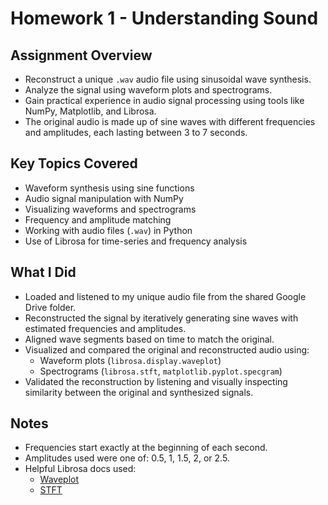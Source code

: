 # Homework 1 - Understanding Sound

## Assignment Overview
- Reconstruct a unique `.wav` audio file using sinusoidal wave synthesis.
- Analyze the signal using waveform plots and spectrograms.
- Gain practical experience in audio signal processing using tools like NumPy, Matplotlib, and Librosa.
- The original audio is made up of sine waves with different frequencies and amplitudes, each lasting between 3 to 7 seconds.

## Key Topics Covered
- Waveform synthesis using sine functions  
- Audio signal manipulation with NumPy  
- Visualizing waveforms and spectrograms  
- Frequency and amplitude matching  
- Working with audio files (`.wav`) in Python  
- Use of Librosa for time-series and frequency analysis

## What I Did
- Loaded and listened to my unique audio file from the shared Google Drive folder.
- Reconstructed the signal by iteratively generating sine waves with estimated frequencies and amplitudes.
- Aligned wave segments based on time to match the original.
- Visualized and compared the original and reconstructed audio using:
  - Waveform plots (`librosa.display.waveplot`)
  - Spectrograms (`librosa.stft`, `matplotlib.pyplot.specgram`)
- Validated the reconstruction by listening and visually inspecting similarity between the original and synthesized signals.

## Notes
- Frequencies start exactly at the beginning of each second.
- Amplitudes used were one of: 0.5, 1, 1.5, 2, or 2.5.
- Helpful Librosa docs used:
  - [Waveplot](http://librosa.org/doc/0.8.1/generated/librosa.display.waveplot.html)
  - [STFT](https://librosa.org/doc/main/generated/librosa.stft.html)

